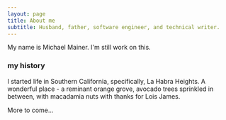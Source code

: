 ```yaml
---
layout: page
title: About me
subtitle: Husband, father, software engineer, and technical writer. 
---
```


My name is Michael Mainer. I'm still work on this.

### my history

I started life in Southern California, specifically, La Habra Heights. A wonderful place - a reminant orange grove, avocado trees sprinkled in between, with macadamia nuts with thanks for Lois James.

More to come...
